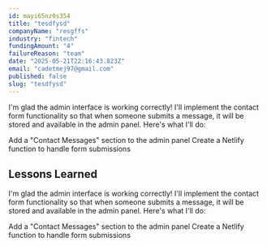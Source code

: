 ```yaml
---
id: mayi65nz0s354
title: "tesdfysd"
companyName: "resgffs"
industry: "fintech"
fundingAmount: "4"
failureReason: "team"
date: "2025-05-21T22:16:43.823Z"
email: "cadetmej97@gmail.com"
published: false
slug: "tesdfysd"
---
```


I'm glad the admin interface is working correctly! I'll implement the contact form functionality so that when someone submits a message, it will be stored and available in the admin panel. Here's what I'll do:

Add a "Contact Messages" section to the admin panel
Create a Netlify function to handle form submissions

## Lessons Learned

I'm glad the admin interface is working correctly! I'll implement the contact form functionality so that when someone submits a message, it will be stored and available in the admin panel. Here's what I'll do:

Add a "Contact Messages" section to the admin panel
Create a Netlify function to handle form submissions
